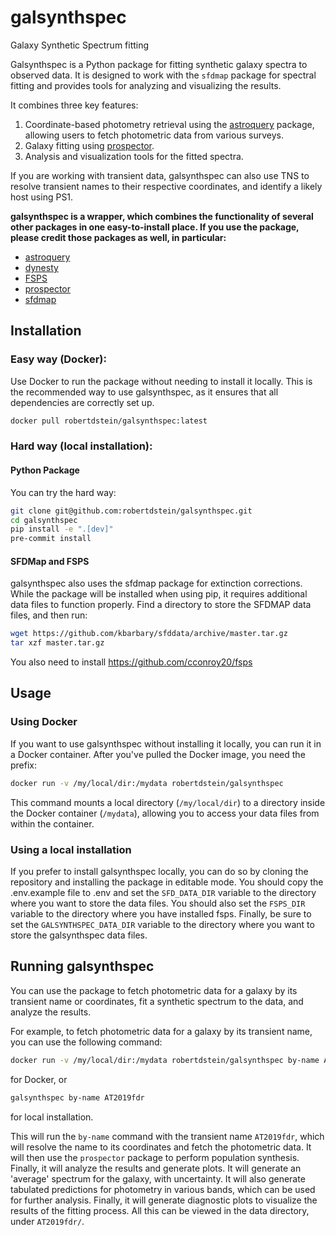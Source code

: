 # galsynthspec
 Galaxy Synthetic Spectrum fitting

Galsynthspec is a Python package for fitting synthetic galaxy spectra to observed data. It is designed to work with the `sfdmap` package for spectral fitting and provides tools for analyzing and visualizing the results.

It combines three key features:

1. Coordinate-based photometry retrieval using the [astroquery](https://github.com//astropy/astroquery) package, allowing users to fetch photometric data from various surveys.
2. Galaxy fitting using [prospector](https://github.com/bd-j/prospector).
3. Analysis and visualization tools for the fitted spectra.

If you are working with transient data, galsynthspec can also use TNS to resolve transient names to their respective 
coordinates, and identify a likely host using PS1.

**galsynthspec is a wrapper, which combines the functionality of several other packages in one easy-to-install place. If you use the package, please credit those packages as well, in particular:**
* [astroquery](https://github.com//astropy/astroquery)
* [dynesty](https://github.com/joshspeagle/dynesty)
* [FSPS](https://github.com/cconroy20/fsps)
* [prospector](https://github.com/bd-j/prospector)
* [sfdmap](https://github.com/AmpelAstro/sfdmap2)

## Installation

### Easy way (Docker):

Use Docker to run the package without needing to install it locally. This is the recommended way to use galsynthspec, as it ensures that all dependencies are correctly set up.

```bash
docker pull robertdstein/galsynthspec:latest
```

### Hard way (local installation):

#### Python Package

You can try the hard way:

```bash
git clone git@github.com:robertdstein/galsynthspec.git
cd galsynthspec
pip install -e ".[dev]"
pre-commit install
```

#### SFDMap and FSPS

galsynthspec also uses the sfdmap package for extinction corrections. While the package will be installed when using pip, it requires additional data files to function properly. 
Find a directory to store the SFDMAP data files, and then run:

```bash
wget https://github.com/kbarbary/sfddata/archive/master.tar.gz
tar xzf master.tar.gz
```

You also need to install https://github.com/cconroy20/fsps

## Usage

### Using Docker

If you want to use galsynthspec without installing it locally, you can run it in a Docker container.
After you've pulled the Docker image, you need the prefix:

```bash
docker run -v /my/local/dir:/mydata robertdstein/galsynthspec
```

This command mounts a local directory (`/my/local/dir`) to a directory inside the Docker container (`/mydata`), allowing you to access your data files from within the container.

### Using a local installation

If you prefer to install galsynthspec locally, you can do so by cloning the repository and installing the package in editable mode.
You should copy the .env.example file to .env and set the `SFD_DATA_DIR` variable to the directory where you want to store the data files.
You should also set the `FSPS_DIR` variable to the directory where you have installed fsps.
Finally, be sure to set the `GALSYNTHSPEC_DATA_DIR` variable to the directory where you want to store the galsynthspec data files.

## Running galsynthspec

You can use the package to fetch photometric data for a galaxy by its transient name or coordinates, fit a synthetic spectrum to the data, and analyze the results.

For example, to fetch photometric data for a galaxy by its transient name, you can use the following command:

```bash
docker run -v /my/local/dir:/mydata robertdstein/galsynthspec by-name AT2019fdr
```

for Docker, or

```bash
galsynthspec by-name AT2019fdr
```
for local installation.

This will run the `by-name` command with the transient name `AT2019fdr`, 
which will resolve the name to its coordinates and fetch the photometric data.
It will then use the `prospector` package to perform population synthesis.
Finally, it will analyze the results and generate plots. 
It will generate an 'average' spectrum for the galaxy, with uncertainty. 
It will also generate tabulated predictions for photometry in various bands, 
which can be used for further analysis.
Finally, it will generate diagnostic plots to visualize the results of the fitting process.
All this can be viewed in the data directory, under `AT2019fdr/`.

##
